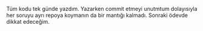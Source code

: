 Tüm kodu tek günde yazdım. Yazarken commit etmeyi unutmtum dolayısıyla her soruyu ayrı repoya koymanın da bir mantığı kalmadı. Sonraki ödevde dikkat edeceğim.
